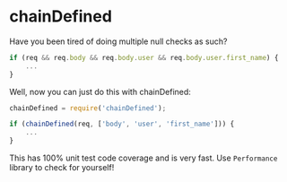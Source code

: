 # chainDefined

Have you been tired of doing multiple null checks as such?

```js
if (req && req.body && req.body.user && req.body.user.first_name) {
	...
}
```

Well, now you can just do this with chainDefined:

```js
chainDefined = require('chainDefined');

if (chainDefined(req, ['body', 'user', 'first_name'])) {
	...
}
```

This has 100% unit test code coverage and is very fast. Use `Performance` library to check for yourself!